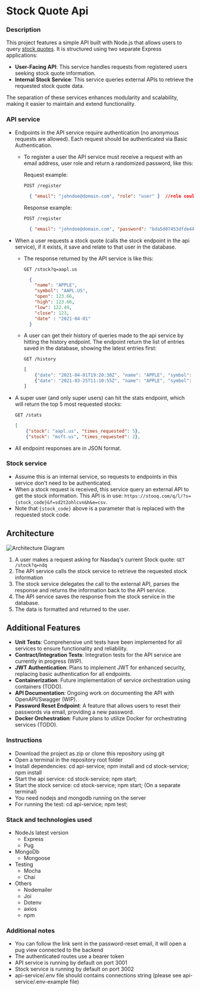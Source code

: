# Stock Quote Api

### Description
This project features a simple API built with Node.js that allows users to query [stock quotes](https://www.investopedia.com/terms/s/stockquote.asp). It is structured using two separate Express applications:

- **User-Facing API**: This service handles requests from registered users seeking stock quote information.
- **Internal Stock Service**: This service queries external APIs to retrieve the requested stock quote data.

The separation of these services enhances modularity and scalability, making it easier to maintain and extend functionality.


### API service

* Endpoints in the API service require authentication (no anonymous requests are allowed). Each request should be authenticated via Basic Authentication.
  * To register a user the API service must receive a request with an email address, user role and return a randomized password, like this:

    Request example:

    `POST /register`

    ```json
      { "email": "johndoe@domain.com", "role": "user" }  //role could be user/super_admin
    ```

    Response example:

    `POST /register`

    ```json
      { "email": "johndoe@domain.com", "password": "bda5d07453dfde4440803cfcdec48d92" }
    ```
* When a user requests a stock quote (calls the stock endpoint in the api service), if it exists, it save and relate to that user in the database.
  * The response returned by the API service is like this:

    `GET /stock?q=aapl.us`

    ```json
      {
        "name": "APPLE",
        "symbol": "AAPL.US",
        "open": 123.66,
        "high": 123.66,
        "low": 122.49,
        "close": 123,
        "date" : "2021-04-01"
      }
    ```
  * A user can get their history of queries made to the api service by hitting the history endpoint. The endpoint return the list of entries saved in the database, showing the latest entries first:

    `GET /history`

    ```javascript
    [
        {"date": "2021-04-01T19:20:30Z", "name": "APPLE", "symbol": "AAPL.US", "open": "123.66", "high": 123.66, "low": 122.49, "close": "123"},
        {"date": "2021-03-25T11:10:55Z", "name": "APPLE", "symbol": "AAPL.US", "open": "121.10", "high": 123.66, "low": 122, "close": "122"},
    ]
    ```
* A super user (and only super users) can hit the stats endpoint, which will return the top 5 most requested stocks:

  `GET /stats`

  ```json
  [
      {"stock": "aapl.us", "times_requested": 5},
      {"stock": "msft.us", "times_requested": 2},
*  All endpoint responses are in JSON format.

### Stock service

* Assume this is an internal service, so requests to endpoints in this service don't need to be authenticated.
* When a stock request is received, this service query an external API to get the stock information. This API is in use: `https://stooq.com/q/l/?s={stock_code}&f=sd2t2ohlcvn&h&e=csv`.
* Note that `{stock_code}` above is a parameter that is replaced with the requested stock code.

## Architecture

![Architecture Diagram](/architecture.png)

1.  A user makes a request asking for Nasdaq's current Stock quote: `GET /stock?q=ndq`
2.  The API service calls the stock service to retrieve the requested stock information
3.  The stock service delegates the call to the external API, parses the response and returns the information back to the API service.
4.  The API service saves the response from the stock service in the database.
5.  The data is formatted and returned to the user.


## Additional Features

- **Unit Tests**: Comprehensive unit tests have been implemented for all services to ensure functionality and reliability.
- **Contract/Integration Tests**: Integration tests for the API service are currently in progress (WIP).
- **JWT Authentication**: Plans to implement JWT for enhanced security, replacing basic authentication for all endpoints.
- **Containerization**: Future implementation of service orchestration using containers (TODO).
- **API Documentation**: Ongoing work on documenting the API with OpenAPI/Swagger (WIP).
- **Password Reset Endpoint**: A feature that allows users to reset their passwords via email, providing a new password.
- **Docker Orchestration**: Future plans to utilize Docker for orchestrating services (TODO).



### Instructions
- Download the project as zip or clone this repository using git
- Open a terminal in the repository root folder
- Install dependencies: cd api-service; npm install and cd stock-service; npm install
- Start the api service: cd stock-service; npm start;
- Start the stock service: cd stock-service; npm start; (On a separate terminal)
- You need nodejs and mongodb running on the server
- For running the test: cd api-service; npm test;


### Stack and technologies used
- NodeJs latest version
    - Express
    - Pug
- MongoDb
    - Mongoose
- Testing
    - Mocha
    - Chai
- Others
    - Nodemailer 
    - Joi
    - Dotenv 
    - axios
    - npm



### Additional notes
 - You can follow the link sent in the password-reset email, it will open a pug view connected to the backend
 - The authenticated routes use a bearer token
 - API service is running by default on port 3001
 - Stock service is running by default on port 3002
 - api-service/.env file should contains connections string (please see api-service/.env-example file)
